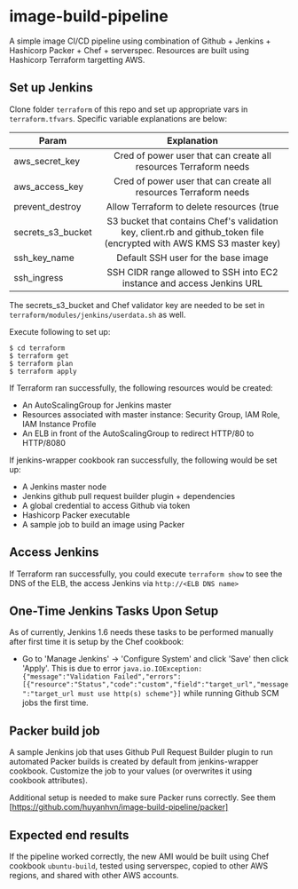 # image-build-pipeline

A simple image CI/CD pipeline using combination of Github + Jenkins + Hashicorp Packer + Chef + serverspec. Resources are built using Hashicorp Terraform targetting AWS.

Set up Jenkins
--------------
Clone folder ```terraform``` of this repo and set up appropriate vars in ```terraform.tfvars```. Specific variable explanations are below:

| Param              | Explanation                                     |
| -------------------|:-----------------------------------------------:|
| aws_secret_key | Cred of power user that can create all resources Terraform needs |
| aws_access_key | Cred of power user that can create all resources Terraform needs |
| prevent_destroy    | Allow Terraform to delete resources (true|false) |
| secrets_s3_bucket     | S3 bucket that contains Chef's validation key, client.rb and github_token file (encrypted with AWS KMS S3 master key)
| ssh_key_name         | Default SSH user for the base image |
| ssh_ingress  | SSH CIDR range allowed to SSH into EC2 instance and access Jenkins URL |

The secrets_s3_bucket and Chef validator key are needed to be set in ```terraform/modules/jenkins/userdata.sh``` as well.

Execute following to set up:
``` 
$ cd terraform
$ terraform get
$ terraform plan
$ terraform apply
```

If Terraform ran successfully, the following resources would be created:
* An AutoScalingGroup for Jenkins master
* Resources associated with master instance: Security Group, IAM Role, IAM Instance Profile
* An ELB in front of the AutoScalingGroup to redirect HTTP/80 to HTTP/8080

If jenkins-wrapper cookbook ran successfully, the following would be set up:
* A Jenkins master node
* Jenkins github pull request builder plugin + dependencies
* A global credential to access Github via token
* Hashicorp Packer executable
* A sample job to build an image using Packer

Access Jenkins
--------------
If Terraform ran successfully, you could execute ```terraform show``` to see the DNS of the ELB, the access Jenkins via ```http://<ELB DNS name>```

One-Time Jenkins Tasks Upon Setup
---------------------------------
As of currently, Jenkins 1.6 needs these tasks to be performed manually after first time it is setup by the Chef cookbook:
* Go to 'Manage Jenkins' -> 'Configure System' and click 'Save' then click 'Apply'. This is due to error ```java.io.IOException: {"message":"Validation Failed","errors":[{"resource":"Status","code":"custom","field":"target_url","message":"target_url must use http(s) scheme"}]``` while running Github SCM jobs the first time.

Packer build job
----------------
A sample Jenkins job that uses Github Pull Request Builder plugin to run automated Packer builds is created by default from jenkins-wrapper cookbook. Customize the job to your values (or overwrites it using cookbook attributes).

Additional setup is needed to make sure Packer runs correctly. See them [https://github.com/huyanhvn/image-build-pipeline/packer]

Expected end results
--------------------
If the pipeline worked correctly, the new AMI would be built using Chef cookbook ```ubuntu-build```, tested using serverspec, copied to other AWS regions, and shared with other AWS accounts.


